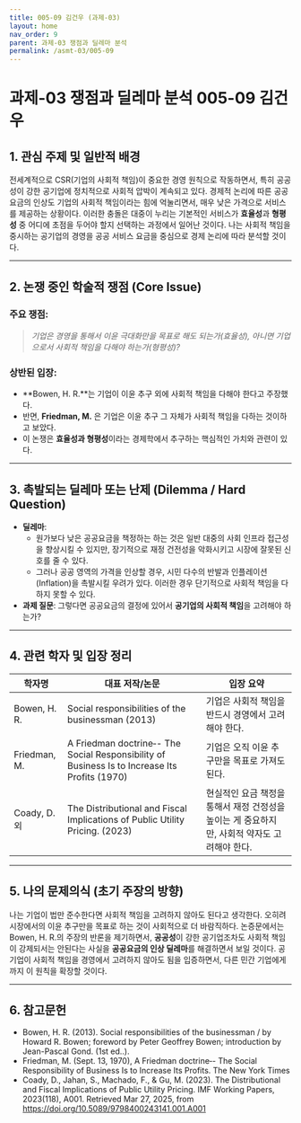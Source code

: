 ```yaml
---
title: 005-09 김건우 (과제-03)
layout: home
nav_order: 9
parent: 과제-03 쟁점과 딜레마 분석
permalink: /asmt-03/005-09
---
```


# 과제-03 쟁점과 딜레마 분석 005-09 김건우 

## 1. 관심 주제 및 일반적 배경
  
전세계적으로 CSR(기업의 사회적 책임)이 중요한 경영 원칙으로 작동하면서, 특히 공공성이 강한 공기업에 정치적으로 사회적 압박이 계속되고 있다. 경제적 논리에 따른 공공요금의 인상도 기업의 사회적 책임이라는 힘에 억눌리면서, 매우 낮은 가격으로 서비스를 제공하는 상황이다. 이러한 충돌은 대중이 누리는 기본적인 서비스가 **효율성**과 **형평성** 중 어디에 초점을 두어야 할지 선택하는 과정에서 일어난 것이다. 나는 사회적 책임을 중시하는 공기업의 경영을 공공 서비스 요금을 중심으로 경제 논리에 따라 분석할 것이다.

---

## 2. 논쟁 중인 학술적 쟁점 (Core Issue)

### 주요 쟁점:  

> *기업은 경영을 통해서 이윤 극대화만을 목표로 해도 되는가(효율성), 아니면 기업으로서 사회적 책임을 다해야 하는가(형평성)?*

### 상반된 입장:
- **Bowen, H. R.**는 기업이 이윤 추구 외에 사회적 책임을 다해야 한다고 주장했다.
- 반면, **Friedman, M.** 은 기업은 이윤 추구 그 자체가 사회적 책임을 다하는 것이하고 보았다.
- 이 논쟁은 **효율성과 형평성**이라는 경제학에서 추구하는 핵심적인 가치와 관련이 있다.

---

## 3. 촉발되는 딜레마 또는 난제 (Dilemma / Hard Question)

- **딜레마**: 
  - 원가보다 낮은 공공요금을 책정하는 하는 것은 일반 대중의 사회 인프라 접근성을 향상시킬 수 있지만, 장기적으로 재정 건전성을 악화시키고 시장에 잘못된 신호를 줄 수 있다.  
  - 그러나 공공 영역의 가격을 인상할 경우, 시민 다수의 반발과 인플레이션(Inflation)을 촉발시킬 우려가 있다. 이러한 경우 단기적으로 사회적 책임을 다하지 못할 수 있다.   
- **과제 질문**: 그렇다면 공공요금의 결정에 있어서 **공기업의 사회적 책임**을 고려해야 하는가?
---

## 4. 관련 학자 및 입장 정리

| 학자명             | 대표 저작/논문                                   | 입장 요약 |
|--------------------|---------------------------------------------------|-----------|
| Bowen, H. R.   | Social responsibilities of the businessman (2013)                 | 기업은 사회적 책임을 반드시 경영에서 고려해야 한다. |
| Friedman, M.   | A Friedman doctrine‐- The Social Responsibility of Business Is to Increase Its Profits (1970) | 기업은 오직 이윤 추구만을 목표로 가져도 된다.|
| Coady, D. 외   | The Distributional and Fiscal Implications of Public Utility Pricing. (2023) | 현실적인 요금 책정을 통해서 재정 건정성을 높이는 게 중요하지만, 사회적 약자도 고려해야 한다. |


---

## 5. 나의 문제의식 (초기 주장의 방향)

나는 기업이 법만 준수한다면 사회적 책임을 고려하지 않아도 된다고 생각한다. 오히려 시장에서의 이윤 추구만을 목표로 하는 것이 사회적으로 더 바람직하다. 논증문에서는 Bowen, H. R.의 주장의 반론을 제기하면서, **공공성**이 강한 공기업조차도 사회적 책임이 강제되서는 안된다는 사실을 **공공요금의 인상 딜레마**를 해결하면서 보일 것이다. 공기업이 사회적 책임을 경영에서 고려하지 않아도 됨을 입증하면서, 다른 민간 기업에게까지 이 원칙을 확장할 것이다. 

---

## 6. 참고문헌

- Bowen, H. R. (2013). Social responsibilities of the businessman / by Howard R. Bowen; foreword by Peter Geoffrey Bowen; introduction by Jean-Pascal Gond. (1st ed..). 
- Friedman, M. (Sept. 13, 1970), A Friedman doctrine‐- The Social Responsibility of Business Is to Increase Its Profits. The New York Times  
- Coady, D., Jahan, S., Machado, F., & Gu, M. (2023). The Distributional and Fiscal Implications of Public Utility Pricing. IMF Working Papers, 2023(118), A001. Retrieved Mar 27, 2025, from https://doi.org/10.5089/9798400243141.001.A001